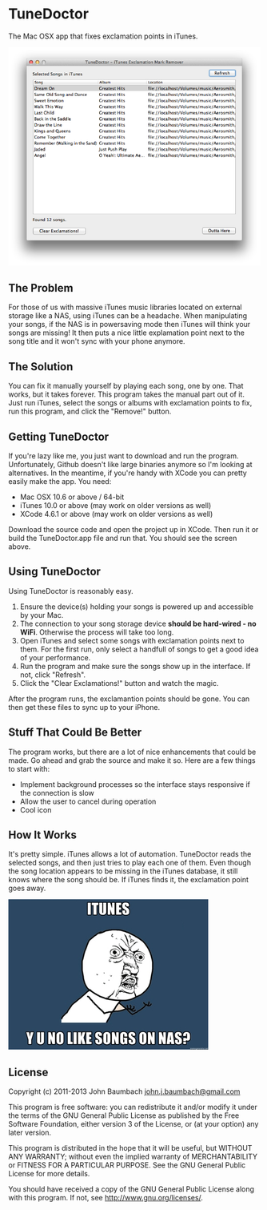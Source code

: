 TuneDoctor
==========
The Mac OSX app that fixes exclamation points in iTunes.

![Tune Doctor Screenshot](tunedoctor-screenshot.png "Screenshot")

The Problem
-----------
For those of us with massive iTunes music libraries located on external storage like a NAS, using iTunes can be a headache.  When manipulating your songs, if the NAS is in powersaving mode then iTunes will think your songs are missing!  It then puts a nice little explamation point next to the song title and it won't sync with your phone anymore.

The Solution
------------
You can fix it manually yourself by playing each song, one by one.  That works, but it takes forever.  This program takes the manual part out of it.  Just run iTunes, select the songs or albums with exclamation points to fix, run this program, and click the "Remove!" button.

Getting TuneDoctor
------------------
If you're lazy like me, you just want to download and run the program.  Unfortunately, Github doesn't like large binaries anymore so I'm looking at alternatives.  In the meantime, if you're handy with XCode you can pretty easily make the app.  You need:

* Mac OSX 10.6 or above / 64-bit
* iTunes 10.0 or above (may work on older versions as well)
* XCode 4.6.1 or above (may work on older versions as well)

Download the source code and open the project up in XCode.  Then run it or build the TuneDoctor.app file and run that.  You should see the screen above.  

Using TuneDoctor
----------------
Using TuneDoctor is reasonably easy.  

1. Ensure the device(s) holding your songs is powered up and accessible by your Mac.
1. The connection to your song storage device __should be hard-wired - no WiFi__.  Otherwise the process will take too long.
1. Open iTunes and select some songs with exclamation points next to them.  For the first run, only select a handfull of songs to get a good idea of your performance.
1. Run the program and make sure the songs show up in the interface.  If not, click "Refresh".
1. Click the "Clear Exclamations!" button and watch the magic.

After the program runs, the exclamantion points should be gone.  You can then get these files to sync up to your iPhone.

Stuff That Could Be Better
--------------------------
The program works, but there are a lot of nice enhancements that could be made.  Go ahead and grab the source and make it so.  Here are a few things to start with:

* Implement background processes so the interface stays responsive if the connection is slow
* Allow the user to cancel during operation
* Cool icon

How It Works
------------
It's pretty simple.  iTunes allows a lot of automation.  TuneDoctor reads the selected songs, and then just tries to play each one of them.  Even though the song location appears to be missing in the iTunes database, it still knows where the song should be.  If iTunes finds it, the exclamation point goes away.

![iTunes Y U No](itunes-y-u-no.jpg "iTunes YUNo")

License
-------
Copyright (c) 2011-2013 John Baumbach <john.j.baumbach@gmail.com>

This program is free software: you can redistribute it and/or modify it under the terms of the GNU General Public License as published by the Free Software Foundation, either version 3 of the License, or (at your option) any later version.

This program is distributed in the hope that it will be useful, but WITHOUT ANY WARRANTY; without even the implied warranty of MERCHANTABILITY or FITNESS FOR A PARTICULAR PURPOSE.  See the GNU General Public License for more details.

You should have received a copy of the GNU General Public License along with this program.  If not, see <http://www.gnu.org/licenses/>.

